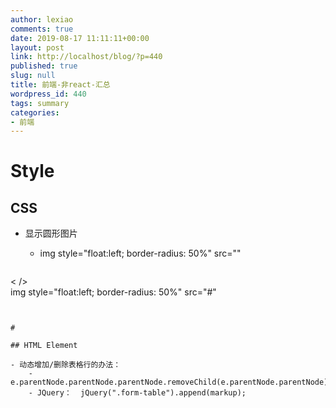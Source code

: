 ```yaml
---
author: lexiao
comments: true
date: 2019-08-17 11:11:11+00:00
layout: post
link: http://localhost/blog/?p=440
published: true
slug: null
title: 前端-非react-汇总
wordpress_id: 440
tags: summary
categories:
- 前端
---
```







# Style

## CSS

- 显示圆形图片
    - img style="float:left; border-radius: 50%" src="" 
    
    ```html

 < />
<br>
img style="float:left; border-radius: 50%" src="#"

```


#

## HTML Element

- 动态增加/删除表格行的办法：
    - e.parentNode.parentNode.parentNode.removeChild(e.parentNode.parentNode);
    - JQuery：  jQuery(".form-table").append(markup);
























